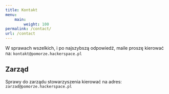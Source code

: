 ```yaml
---
title: Kontakt
menu:
    main:
        weight: 100
permalink: /contact/
url: /contact
---
```


W sprawach wszelkich, i po najszybszą odpowiedź, maile proszę kierować na:
`kontakt@pomorze.hackerspace.pl`

## Zarząd

Sprawy do zarządu stowarzyszenia kierować na adres:
`zarzad@pomorze.hackerspace.pl`
